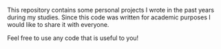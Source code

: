 This repository contains some personal projects I wrote in the past years during my studies. Since this code was written for academic purposes I would like to share it with everyone.

Feel free to use any code that is useful to you!